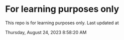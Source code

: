 # For learning purposes only
This repo is for learning purposes only.
Last updated at

Thursday, August 24, 2023 8:58:20 AM

